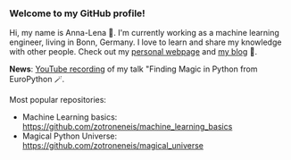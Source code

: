 ### Welcome to my GitHub profile!

Hi, my name is Anna-Lena 👋.
I'm currently working as a machine learning engineer, living in Bonn, Germany. I love to learn and share my knowledge with other people.
Check out my [personal webpage](http://alpopkes.com/) and [my blog](http://alpopkes.com/posts/) 🚀.


**News**: [YouTube recording](https://www.youtube.com/watch?v=J4e4YCZ-jiQ&t=21s) of my talk "Finding Magic in Python from EuroPython 🪄.   
     
Most popular repositories:
- Machine Learning basics: https://github.com/zotroneneis/machine_learning_basics
- Magical Python Universe: https://github.com/zotroneneis/magical_universe

<!--
**zotroneneis/zotroneneis** is a ✨ _special_ ✨ repository because its `README.md` (this file) appears on your GitHub profile.

Here are some ideas to get you started:

- 🔭 I’m currently working on ...
- 🌱 I’m currently learning ...
- 👯 I’m looking to collaborate on ...
- 🤔 I’m looking for help with ...
- 💬 Ask me about ...
- 📫 How to reach me: ...
- 😄 Pronouns: ...
- ⚡ Fun fact: ...
-->
